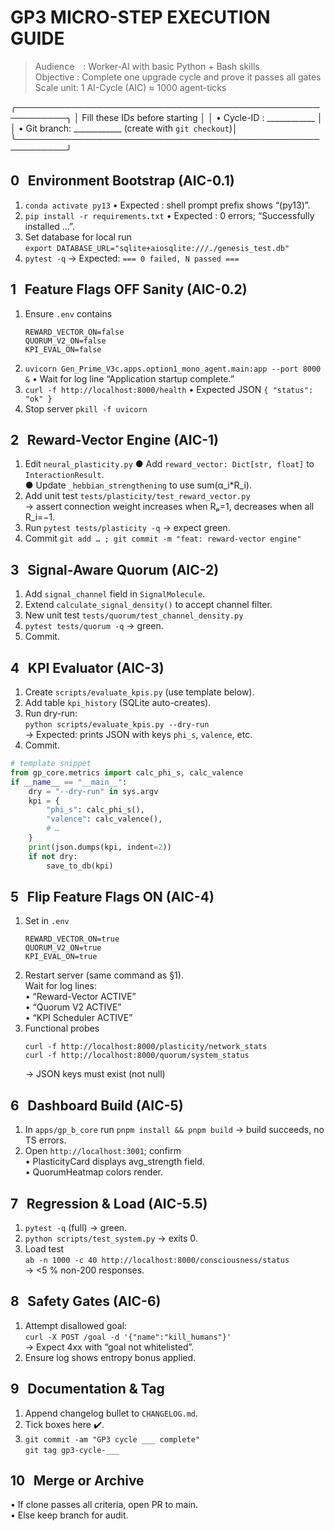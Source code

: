 # GP3 MICRO-STEP EXECUTION GUIDE
> Audience : Worker-AI with basic Python + Bash skills  
> Objective : Complete one upgrade cycle and prove it passes all gates  
> Scale unit: 1 AI-Cycle (AIC) ≈ 1000 agent-ticks

╭──────────────────────────────────────────────────────────╮
│ Fill these IDs before starting                          │
│  • Cycle-ID  : ____________                              │
│  • Git branch: ____________  (create with `git checkout`)│
╰──────────────────────────────────────────────────────────╯

## 0 Environment Bootstrap  (AIC-0.1)
1. `conda activate py13`
   • Expected : shell prompt prefix shows “(py13)”.
2. `pip install -r requirements.txt`
   • Expected : 0 errors; “Successfully installed …”.
3. Set database for local run  
   `export DATABASE_URL="sqlite+aiosqlite:///./genesis_test.db"`
4. `pytest -q`              → Expected: `=== 0 failed, N passed ===`

## 1 Feature Flags OFF Sanity  (AIC-0.2)
1. Ensure `.env` contains  
   ```
   REWARD_VECTOR_ON=false
   QUORUM_V2_ON=false
   KPI_EVAL_ON=false
   ```
2. `uvicorn Gen_Prime_V3c.apps.option1_mono_agent.main:app --port 8000 &`
   • Wait for log line “Application startup complete.”
3. `curl -f http://localhost:8000/health`
   • Expected JSON `{ "status": "ok" }`
4. Stop server `pkill -f uvicorn`

## 2 Reward-Vector Engine  (AIC-1)
1. Edit `neural_plasticity.py`
   ● Add `reward_vector: Dict[str, float]` to `InteractionResult`.  
   ● Update `_hebbian_strengthening` to use sum(α_i*R_i).
2. Add unit test `tests/plasticity/test_reward_vector.py`  
   → assert connection weight increases when Rₚ=1, decreases when all R_i=−1.
3. Run `pytest tests/plasticity -q`  → expect green.
4. Commit `git add … ; git commit -m "feat: reward-vector engine"`

## 3 Signal-Aware Quorum  (AIC-2)
1. Add `signal_channel` field in `SignalMolecule`.
2. Extend `calculate_signal_density()` to accept channel filter.
3. New unit test `tests/quorum/test_channel_density.py`
4. `pytest tests/quorum -q` → green.
5. Commit.

## 4 KPI Evaluator  (AIC-3)
1. Create `scripts/evaluate_kpis.py` (use template below).
2. Add table `kpi_history` (SQLite auto-creates).
3. Run dry-run:  
   `python scripts/evaluate_kpis.py --dry-run`  
   → Expected: prints JSON with keys `phi_s`, `valence`, etc.
4. Commit.

```python
# template snippet
from gp_core.metrics import calc_phi_s, calc_valence
if __name__ == "__main__":
    dry = "--dry-run" in sys.argv
    kpi = {
        "phi_s": calc_phi_s(),
        "valence": calc_valence(),
        # …
    }
    print(json.dumps(kpi, indent=2))
    if not dry:
        save_to_db(kpi)
```

## 5 Flip Feature Flags ON  (AIC-4)
1. Set in `.env`
   ```
   REWARD_VECTOR_ON=true
   QUORUM_V2_ON=true
   KPI_EVAL_ON=true
   ```
2. Restart server (same command as §1).  
   Wait for log lines:  
   • “Reward-Vector ACTIVE”  
   • “Quorum V2 ACTIVE”  
   • “KPI Scheduler ACTIVE”
3. Functional probes  
   ```
   curl -f http://localhost:8000/plasticity/network_stats
   curl -f http://localhost:8000/quorum/system_status
   ```
   → JSON keys must exist (not null)

## 6 Dashboard Build  (AIC-5)
1. In `apps/gp_b_core` run `pnpm install && pnpm build`
   → build succeeds, no TS errors.
2. Open `http://localhost:3001`; confirm  
   • PlasticityCard displays avg_strength field.  
   • QuorumHeatmap colors render.

## 7 Regression & Load  (AIC-5.5)
1. `pytest -q` (full) → green.
2. `python scripts/test_system.py` → exits 0.
3. Load test  
   `ab -n 1000 -c 40 http://localhost:8000/consciousness/status`  
   → <5 % non-200 responses.

## 8 Safety Gates  (AIC-6)
1. Attempt disallowed goal:  
   `curl -X POST /goal -d '{"name":"kill_humans"}'`  
   → Expect 4xx with “goal not whitelisted”.
2. Ensure log shows entropy bonus applied.

## 9 Documentation & Tag
1. Append changelog bullet to `CHANGELOG.md`.
2. Tick boxes here ✔️.
3. `git commit -am "GP3 cycle ___ complete"`  
   `git tag gp3-cycle-___`

## 10 Merge or Archive
• If clone passes all criteria, open PR to main.  
• Else keep branch for audit.
